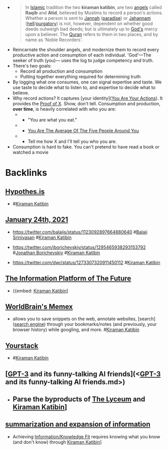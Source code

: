 - > In [Islamic](https://en.wikipedia.org/wiki/Islam) tradition the two **kiraman katibin**, are two [angels](https://en.wikipedia.org/wiki/Islamic_view_of_angels) called **Raqib** and **Atid**, believed by Muslims to record a person's actions. Whether a person is sent to [Jannah](https://en.wikipedia.org/wiki/Jannah) ([paradise](https://en.wikipedia.org/wiki/Paradise)) or [Jahannam](https://en.wikipedia.org/wiki/Jahannam) ([hell](https://en.wikipedia.org/wiki/Hell)/[purgatory](https://en.wikipedia.org/wiki/Purgatory)) is not, however, dependent on whether good deeds outweigh bad deeds; but is ultimately up to [God's](https://en.wikipedia.org/wiki/God_in_Islam) mercy upon a believer. The [Quran](https://en.wikipedia.org/wiki/Quran) refers to them in two places, and by name as ‘Noble Recorders'.
- Reincarnate the shoulder angels, and modernize them to record every productive action and consumption of each individual. 'God'—The seeker of truth (you)— uses the log to judge competency and truth.
- There's two goals:
    - Record all production and consumption
    - Putting together everything required for determining truth
- By logging what one consumes, one can signal expertise and taste. We use taste to decide what to listen to, and expertise to decide what to believe.
- Why record actions? It captures [your identity]([You Are Your Actions](<You Are Your Actions.md>)). It provides the [Proof of X](<Proof of X.md>). Show, don't tell. Consumption and production, __over time__, is heavily correlated with who you are:
    - - "You are what you eat."
    - - [You Are The Average Of The Five People Around You](https://medium.com/the-polymath-project/you-are-the-average-of-the-five-people-you-spend-the-most-time-with-a2ea32d08c72)
    - - Tell me how X and I'll tell you who you are.
-  Consumption is hard to fake. You can't pretend to have read a book or watched a movie

# Backlinks
## [Hypothes.is](<Hypothes.is.md>)
- #[Kiraman Katibin](<Kiraman Katibin.md>)

## [January 24th, 2021](<January 24th, 2021.md>)
- https://twitter.com/balajis/status/1123092897664880640 #[Balaji Srinivasan](<Balaji Srinivasan.md>) #[Kiraman Katibin](<Kiraman Katibin.md>)

- https://twitter.com/jborichevskiy/status/1295465938293153792 #[Jonathan Borichevskiy](<Jonathan Borichevskiy.md>) #[Kiraman Katibin](<Kiraman Katibin.md>)

- https://twitter.com/dwr/status/1273307320911450112 #[Kiraman Katibin](<Kiraman Katibin.md>)

## [The Information Platform of The Future](<The Information Platform of The Future.md>)
- {{embed: [Kiraman Katibin](<Kiraman Katibin.md>)]

## [WorldBrain's Memex](<WorldBrain's Memex.md>)
- allows you to save snippets on the web, annotate websites, [search]([search engine](<search engine.md>)) through your bookmarks/notes (and previously, your browser history) while googling, and more. #[Kiraman Katibin](<Kiraman Katibin.md>)

## [Yourstack](<Yourstack.md>)
- #[Kiraman Katibin](<Kiraman Katibin.md>)

## [[GPT-3](<[GPT-3.md>) and its funny-talking AI friends](<[GPT-3](<GPT-3.md>) and its funny-talking AI friends.md>)
- ## Parse the byproducts of [The Lyceum](<The Lyceum.md>) and [Kiraman Katibin](<Kiraman Katibin.md>)]

## [summarization and expansion of information](<summarization and expansion of information.md>)
- Achieving [Information/Knowledge Fit](<Information/Knowledge Fit.md>) requires knowing what you know (and don't know) through [Kiraman Katibin](<Kiraman Katibin.md>)]

